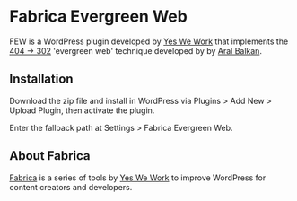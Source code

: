 # Fabrica Evergreen Web
FEW is a WordPress plugin developed by [Yes We Work](http://yeswework.com/) that implements the [404 → 302](https://4042302.org/) 'evergreen web' technique developed by by [Aral Balkan](https://ar.al/).

## Installation
Download the zip file and install in WordPress via Plugins > Add New > Upload Plugin, then activate the plugin.

Enter the fallback path at Settings > Fabrica Evergreen Web.

## About Fabrica
[Fabrica](https://fabri.ca) is a series of tools by [Yes We Work](http://yeswework.com/) to improve WordPress for content creators and developers.

